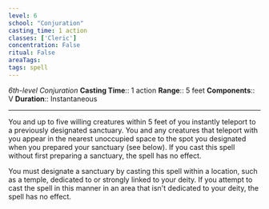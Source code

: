 ```yaml
---
level: 6
school: "Conjuration"
casting_time: 1 action
classes: ['Cleric']
concentration: False
ritual: False
areaTags: 
tags: spell
---
```


_6th-level Conjuration_
**Casting Time**:: 1 action
**Range**:: 5 feet
**Components**:: V
**Duration**:: Instantaneous

---

You and up to five willing creatures within 5 feet of you instantly teleport to a previously designated sanctuary. You and any creatures that teleport with you appear in the nearest unoccupied space to the spot you designated when you prepared your sanctuary (see below). If you cast this spell without first preparing a sanctuary, the spell has no effect.

You must designate a sanctuary by casting this spell within a location, such as a temple, dedicated to or strongly linked to your deity. If you attempt to cast the spell in this manner in an area that isn't dedicated to your deity, the spell has no effect.



